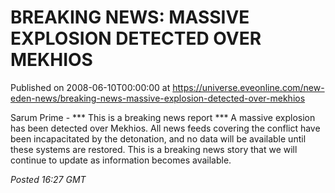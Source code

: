 # BREAKING NEWS: MASSIVE EXPLOSION DETECTED OVER MEKHIOS
Published on 2008-06-10T00:00:00 at https://universe.eveonline.com/new-eden-news/breaking-news-massive-explosion-detected-over-mekhios

Sarum Prime - *** This is a breaking news report *** A massive explosion has been detected over Mekhios. All news feeds covering the conflict have been incapacitated by the detonation, and no data will be available until these systems are restored. This is a breaking news story that we will continue to update as information becomes available. 

_Posted 16:27 GMT_
